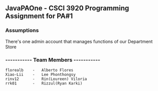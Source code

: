 ## JavaPAOne - CSCI 3920 Programming Assignment for PA#1

### Assumptions
There's one admin account that manages functions of our Department Store

### ----------- Team Members -----------
    florealb    -   Alberto Flores
    Xiao-Lii    -   Lee Phonthongsy
    rinv12      -   Rin(Loureen) Viloria 
    rrk01       -   Rizzul(Ryan Karki)
